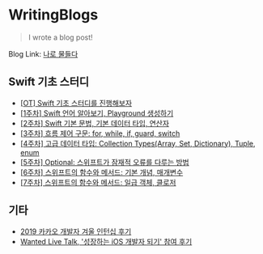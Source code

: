 # WritingBlogs


> I wrote a blog post!



Blog Link: [나로 물들다](https://blog.naver.com/yb2316)



## Swift 기초 스터디

- [[OT] Swift 기초 스터디를 진행해보자](https://blog.naver.com/yb2316/222209920219)
- [[1주차] Swift 언어 알아보기, Playground 생성하기](https://blog.naver.com/yb2316/222209920286)
- [[2주차] Swift 기본 문법, 기본 데이터 타입, 연산자](https://blog.naver.com/yb2316/222209920378)
- [[3주차] 흐름 제어 구문: for, while, if, guard, switch](https://blog.naver.com/yb2316/222209920642)
- [[4주차] 고급 데이터 타입: Collection Types(Array, Set, Dictionary), Tuple, enum](https://blog.naver.com/yb2316/222209922070)
- [[5주차] Optional: 스위프트가 잠재적 오류를 다루는 방법](https://blog.naver.com/yb2316/222209922366)
- [[6주차] 스위프트의 함수와 메서드: 기본 개념, 매개변수](https://blog.naver.com/yb2316/222209922546)
- [[7주차] 스위프트의 함수와 메서드: 일급 객체, 클로저](https://blog.naver.com/yb2316/222209922778)



## 기타

- [2019 카카오 개발자 겨울 인턴십 후기](https://blog.naver.com/yb2316/221833176498)
- [Wanted Live Talk, '성장하는 iOS 개발자 되기' 참여 후기](https://blog.naver.com/yb2316/222224980812)

